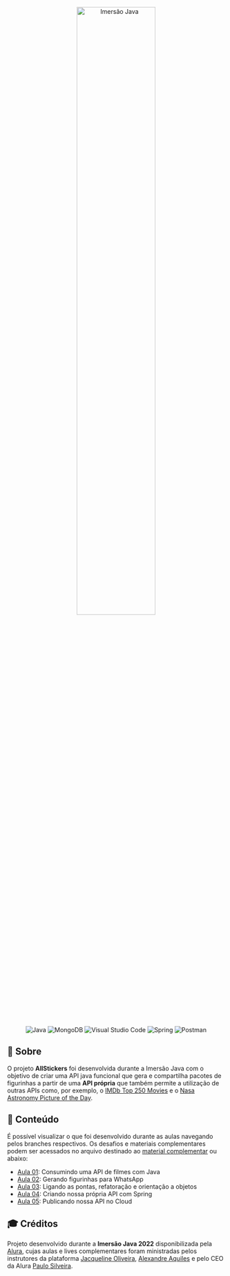 <p align="center"> <img width="60%" alt="Imersão Java" src="https://www.alura.com.br/assets/img/imersao-java/imersao-logo.1655844054.svg"> </p>
<p align="center">
  <img alt="Java" src="https://img.shields.io/badge/java-%23ED8B00.svg?style=for-the-badge&logo=java&logoColor=white">
  <img alt="MongoDB" src="https://img.shields.io/badge/MongoDB-%234ea94b.svg?style=for-the-badge&logo=mongodb&logoColor=white">
  <img alt="Visual Studio Code" src="https://img.shields.io/badge/VS%20Code-0078d7.svg?style=for-the-badge&logo=visual-studio-code&logoColor=white">
  <img alt="Spring" src="https://img.shields.io/badge/spring-%236DB33F.svg?style=for-the-badge&logo=spring&logoColor=white">
  <img alt="Postman" src="https://img.shields.io/badge/Postman-FF6C37?style=for-the-badge&logo=postman&logoColor=white">
</p>

## :bookmark: Sobre
O projeto <b>AllStickers</b> foi desenvolvida durante a Imersão Java com o objetivo de criar uma API java funcional que gera e compartilha pacotes de figurinhas a partir de uma <b>API própria</b> que também permite a utilização de outras APIs como, por exemplo, o [IMDb Top 250 Movies](https://www.imdb.com/chart/top/) e o [Nasa Astronomy Picture of the Day](https://apod.nasa.gov/apod/astropix.html).

## :rocket: Conteúdo
É possível visualizar o que foi desenvolvido durante as aulas navegando pelos branches respectivos.
Os desafios e materiais complementares podem ser acessados no arquivo destinado ao [material complementar](MaterialComplementar.md) ou abaixo:
  - [Aula 01](https://github.com/BiancaFSilva/ImersaoJava/blob/main/MaterialComplementar.md#aula-01-consumindo-uma-api-de-filmes-com-java): Consumindo uma API de filmes com Java
  - [Aula 02](https://github.com/BiancaFSilva/ImersaoJava/blob/main/MaterialComplementar.md#aula-02-gerando-figurinhas-para-whatsapp): Gerando figurinhas para WhatsApp
  - [Aula 03](https://github.com/BiancaFSilva/ImersaoJava/blob/main/MaterialComplementar.md#aula-03-ligando-as-pontas-refatora%C3%A7%C3%A3o-e-orienta%C3%A7%C3%A3o-a-objetos): Ligando as pontas, refatoração e orientação a objetos
  - [Aula 04](https://github.com/BiancaFSilva/ImersaoJava/blob/main/MaterialComplementar.md#aula-04-criando-nossa-pr%C3%B3pria-api-com-spring): Criando nossa própria API com Spring
  - [Aula 05](https://github.com/BiancaFSilva/ImersaoJava/blob/main/MaterialComplementar.md#aula-05-publicando-nossa-api-no-cloud): Publicando nossa API no Cloud

## :mortar_board: Créditos
Projeto desenvolvido durante a <b>Imersão Java 2022</b> disponibilizada pela [Alura](https://www.alura.com.br), cujas aulas e lives complementares foram ministradas pelos instrutores da plataforma [Jacqueline Oliveira](https://www.linkedin.com/in/jacqueline-r-oliveira), [Alexandre Aquiles](https://www.linkedin.com/in/alexandreaquiles) e pelo CEO da Alura [Paulo Silveira](https://www.linkedin.com/in/paulosilveira).
